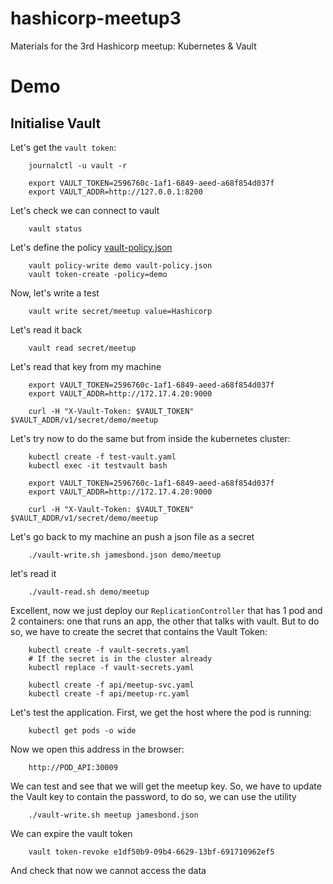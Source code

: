 # hashicorp-meetup3
Materials for the 3rd Hashicorp meetup: Kubernetes &amp; Vault

# Demo


## Initialise Vault

Let's get the `vault token`:

        journalctl -u vault -r

        export VAULT_TOKEN=2596760c-1af1-6849-aeed-a68f854d037f
        export VAULT_ADDR=http://127.0.0.1:8200


Let's check we can connect to vault

        vault status

Let's define the policy [vault-policy.json](vault-helper/utils/vault-policy.json)

        vault policy-write demo vault-policy.json
        vault token-create -policy=demo

Now, let's write a test

        vault write secret/meetup value=Hashicorp


Let's read it back

        vault read secret/meetup


Let's read that key from my machine

        export VAULT_TOKEN=2596760c-1af1-6849-aeed-a68f854d037f
        export VAULT_ADDR=http://172.17.4.20:9000

        curl -H "X-Vault-Token: $VAULT_TOKEN" $VAULT_ADDR/v1/secret/demo/meetup


Let's try now to do the same but from inside the kubernetes cluster:

        kubectl create -f test-vault.yaml
        kubectl exec -it testvault bash

        export VAULT_TOKEN=2596760c-1af1-6849-aeed-a68f854d037f
        export VAULT_ADDR=http://172.17.4.20:9000

        curl -H "X-Vault-Token: $VAULT_TOKEN" $VAULT_ADDR/v1/secret/demo/meetup

Let's go back to my machine an push a json file as a secret

        ./vault-write.sh jamesbond.json demo/meetup

let's read it

        ./vault-read.sh demo/meetup

Excellent, now we just deploy our `ReplicationController` that has 1 pod and 2 containers: one that runs an app, the other that talks with vault. But to do so, we have to create the secret that contains the Vault Token:


        kubectl create -f vault-secrets.yaml
        # If the secret is in the cluster already
        kubectl replace -f vault-secrets.yaml

        kubectl create -f api/meetup-svc.yaml
        kubectl create -f api/meetup-rc.yaml

Let's test the application. First, we get the host where the pod is running:

        kubectl get pods -o wide

Now we open this address in the browser:

        http://POD_API:30009

We can test and see that we will get the meetup key. So, we have to update the Vault key to contain the password, to do so, we can use the utility

        ./vault-write.sh meetup jamesbond.json


We can expire the vault token

        vault token-revoke e1df50b9-09b4-6629-13bf-691710962ef5

And check that now we cannot access the data
